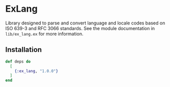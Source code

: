 # ExLang

Library designed to parse and convert language and locale codes based on ISO 639-3 and RFC 3066 standards. See the module documentation in `lib/ex_lang.ex` for more information.

## Installation

```elixir
def deps do
  [
    {:ex_lang, "1.0.0"}
  ]
end
```
